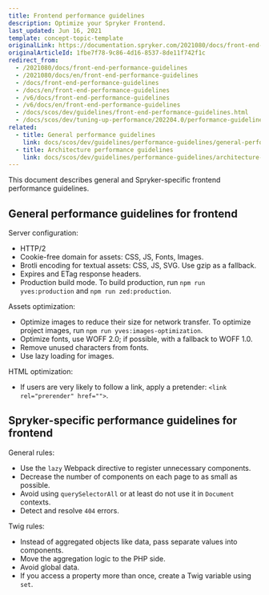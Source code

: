 ```yaml
---
title: Frontend performance guidelines
description: Optimize your Spryker Frontend.
last_updated: Jun 16, 2021
template: concept-topic-template
originalLink: https://documentation.spryker.com/2021080/docs/front-end-performance-guidelines
originalArticleId: 1fbe7f78-9c86-4d16-8537-8de11f742f1c
redirect_from:
  - /2021080/docs/front-end-performance-guidelines
  - /2021080/docs/en/front-end-performance-guidelines
  - /docs/front-end-performance-guidelines
  - /docs/en/front-end-performance-guidelines
  - /v6/docs/front-end-performance-guidelines
  - /v6/docs/en/front-end-performance-guidelines
  - /docs/scos/dev/guidelines/front-end-performance-guidelines.html
  - /docs/scos/dev/tuning-up-performance/202204.0/performance-guidelines.html#frontend-performance
related:
  - title: General performance guidelines
    link: docs/scos/dev/guidelines/performance-guidelines/general-performance-guidelines.html
  - title: Architecture performance guidelines
    link: docs/scos/dev/guidelines/performance-guidelines/architecture-performance-guidelines.html
---
```


This document describes general and Spryker-specific frontend performance guidelines.

## General performance guidelines for frontend

Server configuration:

* HTTP/2
* Cookie-free domain for assets: CSS, JS, Fonts, Images.
* Brotli encoding for textual assets: CSS, JS, SVG. Use gzip as a fallback.
* Expires and ETag response headers.
* Production build mode.  To build production, run `npm run yves:production` and `npm run zed:production`.

Assets optimization:

* Optimize images to reduce their size for network transfer. To optimize project images, run `npm run yves:images-optimization`.
* Optimize fonts, use WOFF 2.0; if possible, with a fallback to WOFF 1.0.
* Remove unused characters from fonts.
* Use lazy loading for images.

HTML optimization:

* If users are very likely to follow a link, apply a pretender: `<link rel="prerender" href="">`.

## Spryker-specific performance guidelines for frontend

General rules:

* Use the `lazy` Webpack directive to register unnecessary components.
* Decrease the number of components on each page to as small as possible.
* Avoid using `querySelectorAll` or at least do not use it in `Document` contexts.
* Detect and resolve `404` errors.

Twig rules:

* Instead of aggregated objects like data, pass separate values into components.
* Move the aggregation logic to the PHP side.
* Avoid global data.
* If you access a property more than once, create a Twig variable using `set`.
